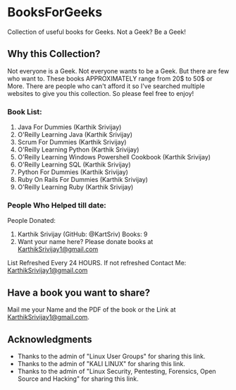 # BooksForGeeks

Collection of useful books for Geeks. Not a Geek? Be a Geek!

##  Why this Collection?

Not everyone is a Geek. Not everyone wants to be a Geek. But there are few who want to. These books APPROXIMATELY range from 20$ to 50$ or More. There are people who can't afford it so I've searched multiple websites to give you this collection. So please feel free to enjoy!

### Book List:

1) Java For Dummies (Karthik Srivijay)
2) O'Reilly Learning Java (Karthik Srivijay)
3) Scrum For Dummies (Karthik Srivijay)
4) O'Reilly Learning Python (Karthik Srivijay)
5) O'Reilly Learning Windows Powershell Cookbook (Karthik Srivijay)
6) O'Reilly Learning SQL (Karthik Srivijay)
7) Python For Dummies (Karthik Srivijay)
8) Ruby On Rails For Dummies (Karthik Srivijay)
9) O'Reilly Learning Ruby (Karthik Srivijay)

### People Who Helped till date:
People Donated:
1) Karthik Srivijay (GitHub: @KartSriv) Books: 9
2) Want your name here? Please donate books at KarthikSrivijay1@gmail.com

List Refreshed Every 24 HOURS. If not refreshed Contact Me: KarthikSrivijay1@gmail.com

## Have a book you want to share?
Mail me your Name and the PDF of the book or the Link at KarthikSrivijay1@gmail.com. 

## Acknowledgments

* Thanks to the admin of "Linux User Groups" for sharing this link.
* Thanks to the admin of "KALI LINUX" for sharing this link.
* Thanks to the admin of "Linux Security, Pentesting, Forensics, Open Source and Hacking" for sharing this link.
